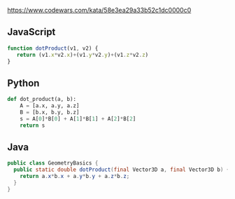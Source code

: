 https://www.codewars.com/kata/58e3ea29a33b52c1dc0000c0

## JavaScript
```js
function dotProduct(v1, v2) {
   return (v1.x*v2.x)+(v1.y*v2.y)+(v1.z*v2.z)
}
```

## Python
```python
def dot_product(a, b):
    A = [a.x, a.y, a.z]
    B = [b.x, b.y, b.z]
    s = A[0]*B[0] + A[1]*B[1] + A[2]*B[2]
    return s
```

## Java
```java
public class GeometryBasics {
  public static double dotProduct(final Vector3D a, final Vector3D b) {
    return a.x*b.x + a.y*b.y + a.z*b.z;
  }
}
```